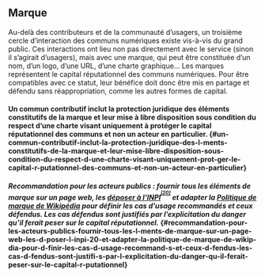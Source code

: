 ## Marque

Au-delà des contributeurs et de la communauté d’usagers, un troisième cercle d’interaction des communs numériques existe vis-à-vis du grand public. Ces interactions ont lieu non pas directement avec le service (sinon il s’agirait d’usagers), mais avec une marque, qui peut être constituée d’un nom, d’un logo, d’une URL, d’une charte graphique… Les marques représentent le capital réputationnel des communs numériques. Pour être compatibles avec ce statut, leur bénéfice doit donc être mis en partage et défendu sans réappropriation, comme les autres formes de capital.

#### Un commun contributif inclut la protection juridique des éléments constitutifs de la marque et leur mise à libre disposition sous condition du respect d’une charte visant uniquement à protéger le capital réputationnel des communs et non un acteur en particulier. {#un-commun-contributif-inclut-la-protection-juridique-des-l-ments-constitutifs-de-la-marque-et-leur-mise-libre-disposition-sous-condition-du-respect-d-une-charte-visant-uniquement-prot-ger-le-capital-r-putationnel-des-communs-et-non-un-acteur-en-particulier}

#### _Recommandation pour les acteurs publics : fournir tous les éléments de marque sur un page web, les_ [_déposer à l’INPI_](https://www.inpi.fr/fr/services-et-prestations/depot-de-marque-en-ligne)_<sup><sup id="991785648511722-footnote-ref-19"><a href="#991785648511722-footnote-19">[20]</a></sup></sup> et adapter la_ [_Politique de marque de Wikipédia_](https://meta.wikimedia.org/w/index.php?title=Trademark_policy/fr&oldid=16765517#policy) _pour définir les cas d’usage recommandés et ceux défendus. Les cas défendus sont justifiés par l’explicitation du danger qu’il ferait peser sur le capital réputationnel._ {#recommandation-pour-les-acteurs-publics-fournir-tous-les-l-ments-de-marque-sur-un-page-web-les-d-poser-l-inpi-20-et-adapter-la-politique-de-marque-de-wikip-dia-pour-d-finir-les-cas-d-usage-recommand-s-et-ceux-d-fendus-les-cas-d-fendus-sont-justifi-s-par-l-explicitation-du-danger-qu-il-ferait-peser-sur-le-capital-r-putationnel}

[^20]: Ce dépôt n’est pas nécessaire pour protéger d’un dépôt concurrent dans la mesure où le service est disponible publiquement et que l’antériorité sera donc facile à démontrer. Ce dépôt dissuade les acteurs mal intentionnés, facilite le transfert de la propriété intellectuelle à une autre structure, et valorise la structure déposante qui a plus de chances de considérer le service comme un capital à entretenir.